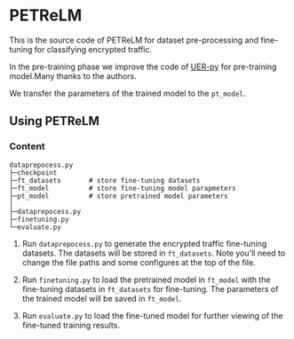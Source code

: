 # PETReLM

This is the source code of PETReLM for dataset pre-processing and fine-tuning for classifying encrypted traffic.

In the pre-training phase we improve the code of [UER-py](https://github.com/dbiir/UER-py) for pre-training model.Many thanks to the authors.

We transfer the parameters of the trained model to the `pt_model`.
<br/>

## Using PETReLM

### Content

```
dataprepocess.py
├─checkpoint
├─ft_datasets       # store fine-tuning datasets
├─ft_model          # store fine-tuning model parapmeters
├─pt_model          # store pretrained model parameters
│
├─dataprepocess.py
├─finetuning.py       
└─evaluate.py      
```

1. Run `dataprepocess.py` to generate the encrypted traffic fine-tuning datasets. The datasets will be stored in `ft_datasets`. Note you'll need to change the file paths and some configures at the top of the file.

2. Run `finetuning.py` to load the pretrained model in `ft_model` with the fine-tuning datasets in `ft_datasets` for fine-tuning. The parameters of the trained model will be saved in `ft_model`.

3. Run `evaluate.py` to load the fine-tuned model for further viewing of the fine-tuned training results.

